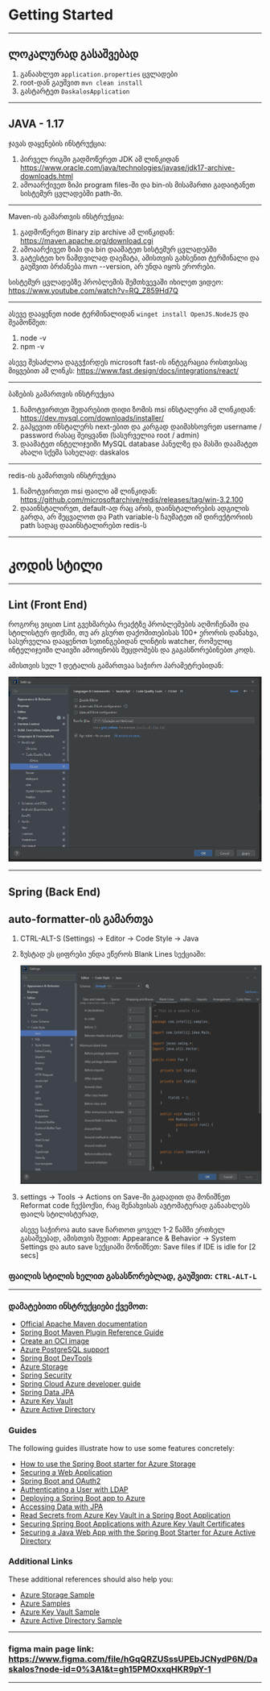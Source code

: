 # Getting Started

----------------------------------------

## ლოკალურად გასაშვებად
1. განაახლეთ `application.properties` ცვლადები
2. root-დან გაუშვით `mvn clean install`
3. გასტარტეთ `DaskalosApplication`

----------------------------------------

## JAVA - 1.17

ჯავას დაყენების ინსტრუქცია:

1. პირველ რიგში გადმოწერეთ JDK ამ ლინკიდან https://www.oracle.com/java/technologies/javase/jdk17-archive-downloads.html
2. ამოაარქივეთ ზიპი program files-ში და bin-ის მისამართი გადაიტანეთ სისტემურ ცვლადებში path-ში.

-----------------------------------------
Maven-ის გამართვის ინსტრუქცია:

1. გადმოწერეთ Binary zip archive ამ ლინკიდან: https://maven.apache.org/download.cgi
2. ამოაარქივეთ ზიპი და bin დაამატეთ სისტემურ ცვლადებში
3. გატესტეთ ხო ნამდვილად დაემატა, ამისთვის გახსენით ტერმინალი და გაუშვით ბრძანება mvn --version, არ უნდა იყოს ერორები.

სისტემურ ცვლადებზე პრობლემის შემთხვევაში იხილეთ ვიდეო: https://www.youtube.com/watch?v=RQ_Z859Hd7Q

--------------------------
ასევე დააყენეთ node ტერმინალიდან `winget install OpenJS.NodeJS` და შეამოწმეთ:

1. node -v
2. npm -v

ასევე შესაძლოა დაგვჭირდეს microsoft fast-ის ინტეგრაცია რისთვისაც მიყვებით ამ ლინკს:
https://www.fast.design/docs/integrations/react/

--------------------------

ბაზების გამართვის ინსტრუქცია

1. ჩამოტვირთეთ შედარებით დიდი ზომის msi ინსტალერი ამ ლინკიდან: https://dev.mysql.com/downloads/installer/
2. გაჰყევით ინსტალერს next-ებით და კარგად დაიმახსოვრეთ username / password რასაც შეიყვანთ (სასურველია root / admin)
3. დაამატეთ ინტელიჯეიში MySQL database პანელზე და მასში დაამატეთ ახალი სქემა სახელად: daskalos

-------------------------

redis-ის გამართვის ინსტრუქცია

1. ჩამოტვირთეთ msi ფაილი ამ ლინკიდან: https://github.com/microsoftarchive/redis/releases/tag/win-3.2.100
2. დააინსტალირეთ, default-ად რაც არის, დაინსტალირების ადგილის გარდა, არ შეცვალოთ და Path variable-ს ჩაუმატეთ
იმ დირექტორიის path სადაც დააინსტალირებთ redis-ს

-------------------------

# კოდის სტილი

---------------------------

## Lint (Front End)

როგორც ვიცით Lint გვეხმარება რეაქტზე პრობლემების აღმოჩენაში და სტილისტურ ფიქსში,
თუ არ გსურთ დაქომითებისას 100+ ერორის დანახვა, სასურველია დააყენოთ სეთინგებიდან ლინტის watcher, რომელიც
ინტელიჯეიში ლაივში ამოიცნობს შეცდომებს და გაგასწორებინებთ კოდს.

ამისთვის სულ 1 დეტალის გამართვაა საჭირო პარამეტრებიდან:

![img.png](EslintSettings.png)

----------------------------------

## Spring (Back End)

## auto-formatter-ის გამართვა

1. CTRL-ALT-S (Settings) -> Editor -> Code Style -> Java
2. ზუსტად ეს ციფრები უნდა ეწეროს Blank Lines სექციაში:

   ![img_1.png](FormatterSettings.png)
3. settings -> Tools -> Actions on Save-ში გადადით და მონიშნეთ Reformat code ჩექბოქსი, რაც შენახვისას ავტომატურად
   განაახლებს ფაილს
   სტილისტურად,

   ასევე საჭიროა auto save ჩართოთ ყოველ 1-2 წამში ერთხელ გასაშვებად, ამისთვის შედით:
   Appearance & Behavior -> System Settings და auto save სექციაში მონიშნეთ: Save files if IDE is idle for [2 secs]

### ფაილის სტილის ხელით გასასწორებლად, გაუშვით: `CTRL-ALT-L`

--------------------------

### დამატებითი ინსტრუქციები ქვემოთ:

* [Official Apache Maven documentation](https://maven.apache.org/guides/index.html)
* [Spring Boot Maven Plugin Reference Guide](https://docs.spring.io/spring-boot/docs/3.0.4/maven-plugin/reference/html/)
* [Create an OCI image](https://docs.spring.io/spring-boot/docs/3.0.4/maven-plugin/reference/html/#build-image)
* [Azure PostgreSQL support](https://aka.ms/spring/msdocs/postgresql)
* [Spring Boot DevTools](https://docs.spring.io/spring-boot/docs/3.0.4/reference/htmlsingle/#using.devtools)
* [Azure Storage](https://microsoft.github.io/spring-cloud-azure/current/reference/html/index.html#resource-handling)
* [Spring Security](https://docs.spring.io/spring-boot/docs/3.0.4/reference/htmlsingle/#web.security)
* [Spring Cloud Azure developer guide](https://aka.ms/spring/msdocs/developer-guide)
* [Spring Data JPA](https://docs.spring.io/spring-boot/docs/3.0.4/reference/htmlsingle/#data.sql.jpa-and-spring-data)
* [Azure Key Vault](https://microsoft.github.io/spring-cloud-azure/current/reference/html/index.html#secret-management)
* [Azure Active Directory](https://microsoft.github.io/spring-cloud-azure/current/reference/html/index.html#spring-security-with-azure-active-directory)

### Guides

The following guides illustrate how to use some features concretely:

* [How to use the Spring Boot starter for Azure Storage](https://aka.ms/spring/msdocs/storage)
* [Securing a Web Application](https://spring.io/guides/gs/securing-web/)
* [Spring Boot and OAuth2](https://spring.io/guides/tutorials/spring-boot-oauth2/)
* [Authenticating a User with LDAP](https://spring.io/guides/gs/authenticating-ldap/)
* [Deploying a Spring Boot app to Azure](https://spring.io/guides/gs/spring-boot-for-azure/)
* [Accessing Data with JPA](https://spring.io/guides/gs/accessing-data-jpa/)
* [Read Secrets from Azure Key Vault in a Spring Boot Application](https://aka.ms/spring/msdocs/keyvault)
* [Securing Spring Boot Applications with Azure Key Vault Certificates](https://aka.ms/spring/msdocs/keyvault/certificates)
* [Securing a Java Web App with the Spring Boot Starter for Azure Active Directory](https://aka.ms/spring/msdocs/aad)

### Additional Links

These additional references should also help you:

* [Azure Storage Sample](https://aka.ms/spring/samples/latest/storage)
* [Azure Samples](https://aka.ms/spring/samples)
* [Azure Key Vault Sample](https://aka.ms/spring/samples/latest/keyvault)
* [Azure Active Directory Sample](https://aka.ms/spring/samples/latest/aad)

-------------------------

### figma main page link: https://www.figma.com/file/hGqQRZUSssUPEbJCNydP6N/Daskalos?node-id=0%3A1&t=gh15PMOxxqHKR9pY-1

-------------------------
